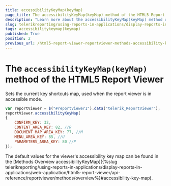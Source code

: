 ```yaml
---
title: accessibilityKeyMap(keyMap)
page_title: The accessibilityKeyMap(keyMap) method of the HTML5 Report Viewer
description: "Learn more about the accessibilityKeyMap(keyMap) method of the Telerik Reporting HTML5 Report Viewer and how to use it to customize the viewer's behavior."
slug: telerikreporting/using-reports-in-applications/display-reports-in-applications/web-application/html5-report-viewer/api-reference/reportviewer/methods/accessibilitykeymap(keymap)
tags: accessibilitykeymap(keymap)
published: True
position: 2
previous_url: /html5-report-viewer-reportviewer-methods-accessibility-keymap-km
---
```


# The `accessibilityKeyMap(keyMap)` method of the HTML5 Report Viewer

Sets the current key shortcuts map, used when the report viewer is in accessible mode.

````JavaScript
var reportViewer = $("#reportViewer1").data("telerik_ReportViewer");
reportViewer.accessibilityKeyMap(
{
	CONFIRM_KEY: 32,
	CONTENT_AREA_KEY: 82, //R
	DOCUMENT_MAP_AREA_KEY: 77, //M
	MENU_AREA_KEY: 85, //U
	PARAMETERS_AREA_KEY: 80 //P
});
````

The default values for the viewer's accessibility key map can be found in the [Methods Overview accessibilityKeyMap]({%slug telerikreporting/using-reports-in-applications/display-reports-in-applications/web-application/html5-report-viewer/api-reference/reportviewer/methods/overview%}#accessibility-key-map).
